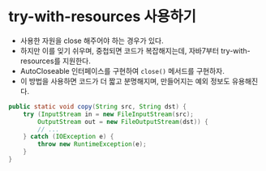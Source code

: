 # try-with-resources 사용하기

- 사용한 자원을 close 해주어야 하는 경우가 있다.
- 하지만 이를 잊기 쉬우며, 중첩되면 코드가 복잡해지는데, 자바7부터 try-with-resources를 지원한다.
- AutoCloseable 인터페이스를 구현하여 `close()` 메서드를 구현하자.
- 이 방법을 사용하면 코드가 더 짧고 분명해지며, 만들어지는 예외 정보도 유용해진다.

```java
public static void copy(String src, String dst) {
    try (InputStream in = new FileInputStream(src);
        OutputStream out = new FileOutputStream(dst)) {
        // ...
    } catch (IOException e) {
        throw new RuntimeException(e);
    }
}
```
